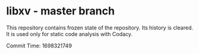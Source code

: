 # libxv - master branch

This repository contains frozen state of the repository.
Its history is cleared. It is used only for static code
analysis with Codacy.

Commit Time: 1698321749